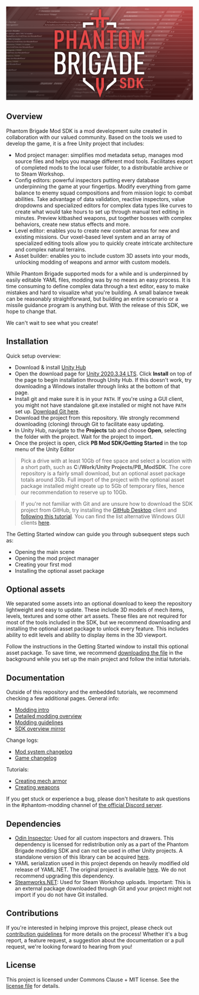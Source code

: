 ![pb_modtools_splash_composite.png](/ModWindowImages/t0_splash.png)

## Overview
Phantom Brigade Mod SDK is a mod development suite created in collaboration with our valued community. Based on the tools we used to develop the game, it is a free Unity project that includes:
- Mod project manager: simplifies mod metadata setup, manages mod source files and helps you manage different mod tools. Facilitates export of completed mods to the local user folder, to a distributable archive or to Steam Workshop.
- Config editors: powerful inspectors putting every database underpinning the game at your fingertips. Modify everything from game balance to enemy squad compositions and from mission logic to combat abilities. Take advantage of data validation, reactive inspectors, value dropdowns and specialized editors for complex data types like curves to create what would take hours to set up through manual text editing in minutes. Preview kitbashed weapons, put together bosses with complex behaviors, create new status effects and more.
- Level editor: enables you to create new combat arenas for new and existing missions. Our voxel-based level system and an array of specialized editing tools allow you to quickly create intricate architecture and complex natural terrains.
- Asset builder: enables you to include custom 3D assets into your mods, unlocking modding of weapons and armor with custom models.

While Phantom Brigade supported mods for a while and is underpinned by easily editable YAML files, modding was by no means an easy process. It is time consuming to define complex data through a text editor, easy to make mistakes and hard to visualize what you're building. A small balance tweak can be reasonably straightforward, but building an entire scenario or a missile guidance program is anything but. With the release of this SDK, we hope to change that.

We can't wait to see what you create!

## Installation

Quick setup overview:
- Download & install [Unity Hub](https://unity.com/download)
- Open the download page for [Unity 2020.3.34 LTS](https://unity.com/releases/editor/whats-new/2020.3.34). Click **Install** on top of the page to begin installation through Unity Hub. If this doesn't work, try downloading a Windows installer through links at the bottom of that page.
- Install git and make sure it is in your `PATH`. If you're using a GUI client, you might not have standalone git.exe installed or might not have `PATH` set up. [Download Git here](https://www.git-scm.com/download).
- Download the project from this repository. We strongly recommend downloading (cloning) through Git to facilitate easy updating.
- In Unity Hub, navigate to the **Projects** tab and choose **Open**, selecting the folder with the project. Wait for the project to import.
- Once the project is open, click **PB Mod SDK/Getting Started** in the top menu of the Unity Editor

> Pick a drive with at least 10Gb of free space and select a location with a short path, such as **C:/Work/Unity Projects/PB_ModSDK**. The core repository is a fairly small download, but an optional asset package totals around 3Gb. Full import of the project with the optional asset package installed might create up to 5Gb of temporary files, hence our recommendation to reserve up to 10Gb.

> If you're not familiar with Git and are unsure how to download the SDK project from GitHub, try installing the [GitHub Desktop](https://desktop.github.com/) client and [following this tutorial](https://docs.github.com/en/desktop/adding-and-cloning-repositories/cloning-a-repository-from-github-to-github-desktop). You can find the list alternative Windows GUI clients [here](https://www.git-scm.com/download/gui/windows).

The Getting Started window can guide you through subsequent steps such as:
- Opening the main scene
- Opening the mod project manager
- Creating your first mod
- Installing the optional asset package

## Optional assets

We separated some assets into an optional download to keep the repository lightweight and easy to update. These include 3D models of mech items, levels, textures and some other art assets. These files are not required for most of the tools included in the SDK, but we recommend downloading and installing the optional asset package to unlock every feature. This includes ability to edit levels and ability to display items in the 3D viewport.

Follow the instructions in the Getting Started window to install this optional asset package. To save time, we recommend [downloading the file](https://cdn.braceyourselfgames.com/PB/PB_ModSDK_AssetPackage_v4.unitypackage) in the background while you set up the main project and follow the initial tutorials.

## Documentation

Outside of this repository and the embedded tutorials, we recommend checking a few additional pages. General info:
- [Modding intro](https://wiki.braceyourselfgames.com/en/PhantomBrigade/Modding)
- [Detailed modding overview](https://wiki.braceyourselfgames.com/en/PhantomBrigade/Modding/ModSystem)
- [Modding guidelines](https://wiki.braceyourselfgames.com/en/PhantomBrigade/Modding/ModGuidelines)
- [SDK overview mirror](https://wiki.braceyourselfgames.com/en/PhantomBrigade/Modding/ModSDK)

Change logs:
- [Mod system changelog](https://wiki.braceyourselfgames.com/en/PhantomBrigade/Modding/ModSystemChanges)
- [Game changelog](https://braceyourselfgames.com/phantom-brigade/updates/)

Tutorials:
- [Creating mech armor](https://wiki.braceyourselfgames.com/en/PhantomBrigade/Modding/official-mech-armor-modding)
- [Creating weapons](https://wiki.braceyourselfgames.com/en/PhantomBrigade/Modding/official-custom-weapon-assets)

If you get stuck or experience a bug, please don't hesitate to ask questions in the #phantom-modding channel of [the official Discord server](https://discord.com/invite/braceyourselfgames).

## Dependencies

- [Odin Inspector](https://odininspector.com): Used for all custom inspectors and drawers. This dependency is licensed for redistribution only as a part of the Phantom Brigade modding SDK and can not be used in other Unity projects. A standalone version of this library can be acquired [here](https://odininspector.com/pricing).
- YAML serialization used in this project depends on heavily modified old release of YAML.NET. The original project is available [here](https://github.com/aaubry/YamlDotNet). We do not recommend upgrading this dependency.
- [Steamworks.NET]([https://steamworks.github.io/](https://github.com/rlabrecque/Steamworks.NET)): Used for Steam Workshop uploads. Important: This is an external package downloaded through Git and your project might not import if you do not have Git installed.

## Contributions

If you're interested in helping improve this project, please check out [contribution guidelines](CONTRIBUTING.md) for more details on the process! Whether it's a bug report, a feature request, a suggestion about the documentation or a pull request, we're looking forward to hearing from you!

## License

This project is licensed under Commons Clause + MIT license. See the [license file](LICENSE.md) for details.

